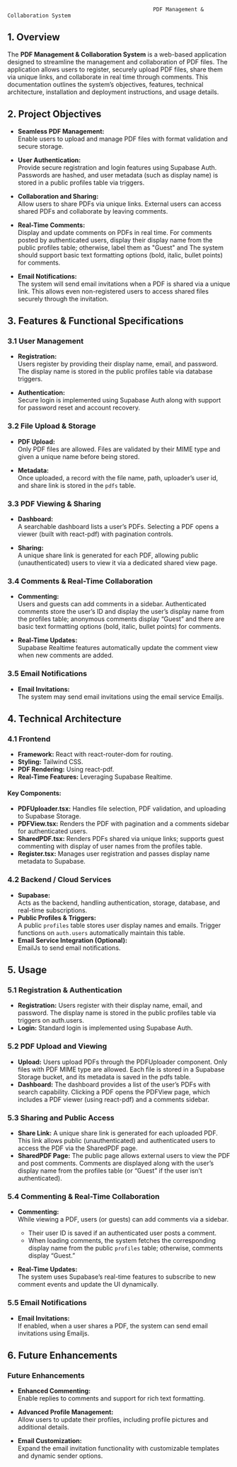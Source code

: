                                                   PDF Management & Collaboration System

## 1. Overview

The **PDF Management & Collaboration System** is a web-based application designed to streamline the management and collaboration of PDF files. The application allows users to register, securely upload PDF files, share them via unique links, and collaborate in real time through comments. This documentation outlines the system’s objectives, features, technical architecture, installation and deployment instructions, and usage details.

## 2. Project Objectives

- **Seamless PDF Management:**  
  Enable users to upload and manage PDF files with format validation and secure storage.
  
- **User Authentication:**  
  Provide secure registration and login features using Supabase Auth. Passwords are hashed, and user metadata (such as display name) is stored in a public profiles table via triggers.

- **Collaboration and Sharing:**  
  Allow users to share PDFs via unique links. External users can access shared PDFs and collaborate by leaving comments.

- **Real-Time Comments:**  
  Display and update comments on PDFs in real time. For comments posted by authenticated users, display their display name from the public profiles table; otherwise, label them as "Guest" and The system should support basic text formatting options (bold, italic, bullet
points) for comments.

- **Email Notifications:**  
  The system will send email invitations when a PDF is shared via a unique link. This allows even non-registered users to access shared files securely through the invitation.

## 3. Features & Functional Specifications

### 3.1 User Management

- **Registration:**  
  Users register by providing their display name, email, and password. The display name is stored in the public profiles table via database triggers.
  
- **Authentication:**  
  Secure login is implemented using Supabase Auth along with support for password reset and account recovery.

### 3.2 File Upload & Storage

- **PDF Upload:**  
  Only PDF files are allowed. Files are validated by their MIME type and given a unique name before being stored.
  
- **Metadata:**  
  Once uploaded, a record with the file name, path, uploader’s user id, and share link is stored in the `pdfs` table.

### 3.3 PDF Viewing & Sharing

- **Dashboard:**  
  A searchable dashboard lists a user’s PDFs. Selecting a PDF opens a viewer (built with react-pdf) with pagination controls.
  
- **Sharing:**  
  A unique share link is generated for each PDF, allowing public (unauthenticated) users to view it via a dedicated shared view page.

### 3.4 Comments & Real-Time Collaboration

- **Commenting:**  
  Users and guests can add comments in a sidebar. Authenticated comments store the user’s ID and display the user’s display name from the profiles table; anonymous comments display “Guest” and there are basic text formatting options (bold, italic, bullet
points) for comments. 
  
- **Real-Time Updates:**  
  Supabase Realtime features automatically update the comment view when new comments are added.

### 3.5 Email Notifications

- **Email Invitations:**  
  The system may send email invitations using the email service Emailjs.
## 4. Technical Architecture

### 4.1 Frontend

- **Framework:** React with react-router-dom for routing.
- **Styling:** Tailwind CSS.
- **PDF Rendering:** Using react-pdf.
- **Real-Time Features:** Leveraging Supabase Realtime.

#### Key Components:
- **PDFUploader.tsx:** Handles file selection, PDF validation, and uploading to Supabase Storage.
- **PDFView.tsx:** Renders the PDF with pagination and a comments sidebar for authenticated users.
- **SharedPDF.tsx:** Renders PDFs shared via unique links; supports guest commenting with display of user names from the profiles table.
- **Register.tsx:** Manages user registration and passes display name metadata to Supabase.

### 4.2 Backend / Cloud Services

- **Supabase:**  
  Acts as the backend, handling authentication, storage, database, and real-time subscriptions.
- **Public Profiles & Triggers:**  
  A public `profiles` table stores user display names and emails. Trigger functions on `auth.users` automatically maintain this table.
- **Email Service Integration (Optional):**  
  EmailJs to send email notifications.


## 5. Usage

### 5.1 Registration & Authentication

- **Registration:** Users register with their display name, email, and password. The display name is stored in the public profiles table via triggers on auth.users.
- **Login:** Standard login is implemented using Supabase Auth.


### 5.2 PDF Upload and Viewing
- **Upload:** Users upload PDFs through the PDFUploader component. Only files with PDF MIME type are allowed. Each file is stored in a Supabase Storage bucket, and its metadata is saved in the pdfs table.
- **Dashboard:** The dashboard provides a list of the user’s PDFs with search capability. Clicking a PDF opens the PDFView page, which includes a PDF viewer (using react-pdf) and a comments sidebar.

### 5.3 Sharing and Public Access
- **Share Link:** A unique share link is generated for each uploaded PDF. This link allows public (unauthenticated) and authenticated users to access the PDF via the SharedPDF page.
- **SharedPDF Page:** The public page allows external users to view the PDF and post comments. Comments are displayed along with the user’s display name from the profiles table (or “Guest” if the user isn’t authenticated).


### 5.4 Commenting & Real-Time Collaboration

- **Commenting:**  
  While viewing a PDF, users (or guests) can add comments via a sidebar.  
  - Their user ID is saved if an authenticated user posts a comment.  
  - When loading comments, the system fetches the corresponding display name from the public `profiles` table; otherwise, comments display “Guest.”

- **Real-Time Updates:**  
  The system uses Supabase’s real-time features to subscribe to new comment events and update the UI dynamically.

### 5.5 Email Notifications

- **Email Invitations:**  
  If enabled, when a user shares a PDF, the system can send email invitations using Emailjs.

## 6. Future Enhancements

### Future Enhancements

- **Enhanced Commenting:**  
  Enable replies to comments and support for rich text formatting.

- **Advanced Profile Management:**  
  Allow users to update their profiles, including profile pictures and additional details.

- **Email Customization:**  
  Expand the email invitation functionality with customizable templates and dynamic sender options.


